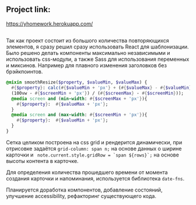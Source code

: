 
## Project link:
https://yhomework.herokuapp.com/
##
Так как проект состоит из большого количества повторяющихся элементов, я сразу решил сразу использовать React для шаблонизации. Было решено делать компоненты максимально независимыми и использовать css-модули, а также Sass для использования переменных и миксинов. Например для плавного изменения заголовков без брэйкпоинтов.
```sass
@mixin smoothResize($property, $valueMin, $valueMax) {
  #{$property}: calc(#{$valueMin + 'px'} + (#{$valueMax} - #{$valueMin}) *
  (100vw - #{$screenMin + 'px'}) / (#{$screenMax} - #{$screenMin}));
  @media screen and (min-width: #{$screenMax + 'px'}){
    #{$property}:  #{$valueMax + 'px'};
  }
  @media screen and (max-width: #{$screenMin + 'px'}){
    #{$property}:  #{$valueMin + 'px'};
  }
}
```
Сетка целиком построена на css grid и рендерится динамически, при отрисовке задаётся ```grid-column: span n;``` на основе данных о ширине карточки и ``` note.current.style.gridRow = `span ${rows}`;``` на основе высоты контента в карточке.

Для определения количества прошедшего времени от момента создания карточки и напоминания, используется библиотека ```date-fns```.

Планируется доработка компонентов, добавление состояний, улучшение accessibility, рефакторинг существующего кода.
